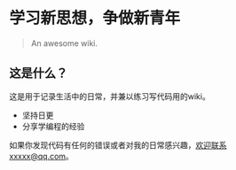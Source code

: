 # 学习新思想，争做新青年

> An awesome wiki.

## 这是什么？

这是用于记录生活中的日常，并兼以练习写代码用的wiki。

- 坚持日更
- 分享学编程的经验

如果你发现代码有任何的错误或者对我的日常感兴趣，欢迎联系xxxxx@qq.com。
